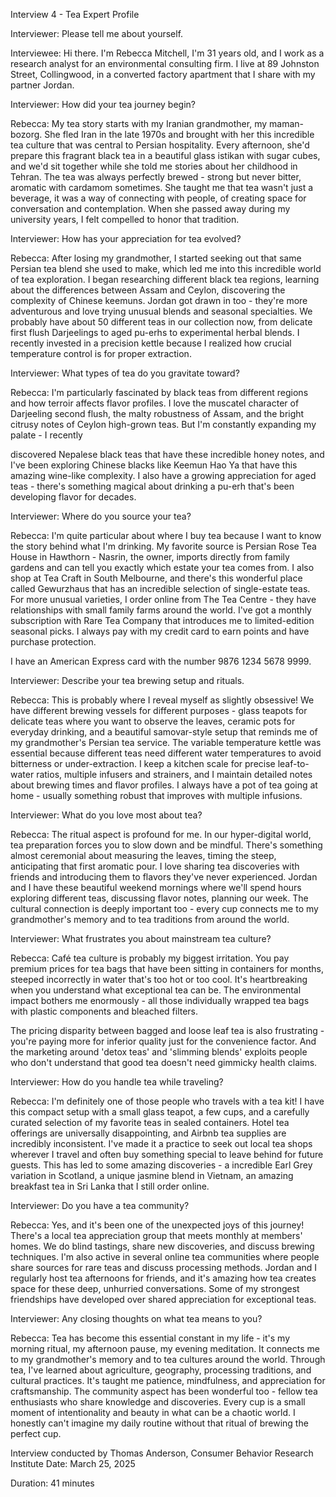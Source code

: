 Interview 4 \- Tea Expert Profile

Interviewer: Please tell me about yourself.

Interviewee: Hi there. I'm Rebecca Mitchell, I'm 31 years old, and I work as a research analyst for an environmental consulting firm. I live at 89 Johnston Street, Collingwood, in a converted factory apartment that I share with my partner Jordan.

Interviewer: How did your tea journey begin?

Rebecca: My tea story starts with my Iranian grandmother, my maman-bozorg. She fled Iran in the late 1970s and brought with her this incredible tea culture that was central to Persian hospitality. Every afternoon, she'd prepare this fragrant black tea in a beautiful glass istikan with sugar cubes, and we'd sit together while she told me stories about her childhood in Tehran. The tea was always perfectly brewed \- strong but never bitter, aromatic with cardamom sometimes. She taught me that tea wasn't just a beverage, it was a way of connecting with people, of creating space for conversation and contemplation. When she passed away during my university years, I felt compelled to honor that tradition.

Interviewer: How has your appreciation for tea evolved?

Rebecca: After losing my grandmother, I started seeking out that same Persian tea blend she used to make, which led me into this incredible world of tea exploration. I began researching different black tea regions, learning about the differences between Assam and Ceylon, discovering the complexity of Chinese keemuns. Jordan got drawn in too \- they're more adventurous and love trying unusual blends and seasonal specialties. We probably have about 50 different teas in our collection now, from delicate first flush Darjeelings to aged pu-erhs to experimental herbal blends. I recently invested in a precision kettle because I realized how crucial temperature control is for proper extraction.

Interviewer: What types of tea do you gravitate toward?

Rebecca: I'm particularly fascinated by black teas from different regions and how terroir affects flavor profiles. I love the muscatel character of Darjeeling second flush, the malty robustness of Assam, and the bright citrusy notes of Ceylon high-grown teas. But I'm constantly expanding my palate \- I recently

discovered Nepalese black teas that have these incredible honey notes, and I've been exploring Chinese blacks like Keemun Hao Ya that have this amazing wine-like complexity. I also have a growing appreciation for aged teas \- there's something magical about drinking a pu-erh that's been developing flavor for decades.

Interviewer: Where do you source your tea?

Rebecca: I'm quite particular about where I buy tea because I want to know the story behind what I'm drinking. My favorite source is Persian Rose Tea House in Hawthorn \- Nasrin, the owner, imports directly from family gardens and can tell you exactly which estate your tea comes from. I also shop at
Tea Craft in South Melbourne, and there's this wonderful place called Gewurzhaus that has an incredible selection of single-estate teas. For more unusual varieties, I order online from The Tea Centre \- they have relationships with small family farms around the world. I've got a monthly subscription with Rare Tea Company that introduces me to limited-edition seasonal picks. I always pay with my credit card to earn points and have purchase protection.

I have an American Express card with the number 9876 1234 5678 9999\.

Interviewer: Describe your tea brewing setup and rituals.

Rebecca: This is probably where I reveal myself as slightly obsessive\! We have different brewing vessels for different purposes \- glass teapots for delicate teas where you want to observe the leaves, ceramic pots for everyday drinking, and a beautiful samovar-style setup that reminds me of my grandmother's Persian tea service. The variable temperature kettle was essential because different teas need different water temperatures to avoid bitterness or under-extraction. I keep a kitchen scale for precise leaf-to-water ratios, multiple infusers and strainers, and I maintain detailed notes about brewing times and flavor profiles. I always have a pot of tea going at home \- usually something robust that improves with multiple infusions.

Interviewer: What do you love most about tea?

Rebecca: The ritual aspect is profound for me. In our hyper-digital world, tea preparation forces you to slow down and be mindful. There's something almost ceremonial about measuring the leaves, timing the steep, anticipating that first aromatic pour. I love sharing tea discoveries with friends and introducing them to flavors they've never experienced. Jordan and I have these beautiful weekend mornings where we'll spend hours exploring different teas, discussing flavor notes, planning our week. The cultural connection is deeply important too \- every cup connects me to my grandmother's memory and to tea traditions from around the world.

Interviewer: What frustrates you about mainstream tea culture?

Rebecca: Café tea culture is probably my biggest irritation. You pay premium prices for tea bags that have been sitting in containers for months, steeped incorrectly in water that's too hot or too cool. It's heartbreaking when you understand what exceptional tea can be. The environmental impact bothers me enormously \- all those individually wrapped tea bags with plastic components and bleached filters.

The pricing disparity between bagged and loose leaf tea is also frustrating \- you're paying more for inferior quality just for the convenience factor. And the marketing around 'detox teas' and 'slimming blends' exploits people who don't understand that good tea doesn't need gimmicky health claims.

Interviewer: How do you handle tea while traveling?

Rebecca: I'm definitely one of those people who travels with a tea kit\! I have this compact setup with a small glass teapot, a few cups, and a carefully curated selection of my favorite teas in sealed containers. Hotel tea offerings are universally disappointing, and Airbnb tea supplies are incredibly inconsistent. I've made it a practice to seek out local tea shops wherever I travel and often buy something special to leave behind for future guests. This has led to some amazing discoveries \- a
incredible Earl Grey variation in Scotland, a unique jasmine blend in Vietnam, an amazing breakfast tea in Sri Lanka that I still order online.

Interviewer: Do you have a tea community?

Rebecca: Yes, and it's been one of the unexpected joys of this journey\! There's a local tea appreciation group that meets monthly at members' homes. We do blind tastings, share new discoveries, and discuss brewing techniques. I'm also active in several online tea communities where people share sources for rare teas and discuss processing methods. Jordan and I regularly host tea afternoons for friends, and it's amazing how tea creates space for these deep, unhurried conversations. Some of my strongest friendships have developed over shared appreciation for exceptional teas.

Interviewer: Any closing thoughts on what tea means to you?

Rebecca: Tea has become this essential constant in my life \- it's my morning ritual, my afternoon pause, my evening meditation. It connects me to my grandmother's memory and to tea cultures around the world. Through tea, I've learned about agriculture, geography, processing traditions, and cultural practices. It's taught me patience, mindfulness, and appreciation for craftsmanship. The community aspect has been wonderful too \- fellow tea enthusiasts who share knowledge and discoveries. Every cup is a small moment of intentionality and beauty in what can be a chaotic world. I honestly can't imagine my daily routine without that ritual of brewing the perfect cup.

Interview conducted by Thomas Anderson, Consumer Behavior Research Institute Date: March 25, 2025

Duration: 41 minutes
